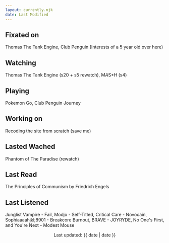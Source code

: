 ```yaml
---
layout: currently.njk
date: Last Modified
---
```


## Fixated on
  Thomas The Tank Engine, Club Penguin (Interests of a 5 year old over here)
## Watching
   Thomas The Tank Engine (s20 + s5 rewatch), M*A*S*H (s4)
## Playing
   Pokemon Go, Club Penguin Journey
## Working on
   Recoding the site from scratch (save me)
## Lasted Wached
   Phantom of The Paradise (rewatch)
## Last Read
   The Principles of Communism by Friedrich Engels
## Last Listened
  Junglist Vampire - Fail, Modjo - Self-Titled, Critical Care - Novocain, Sophiaaaahjkl;8901 - Breakcore Burnout, BRAVE - JOYRYDE, No One's First, and You're Next - Modest Mouse

  <p class="date" style="text-align:center;">Last updated: <time>{{ date |  date }}</time></p>